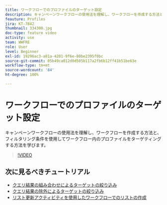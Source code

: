 ```yaml
---
title: ワークフローでのプロファイルのターゲット設定
description: キャンペーンワークフローの使用法を理解し、ワークフローを作成する方法と、フィルタリング条件を使用してワークフロー内のプロファイルをターゲティングする方法を学びます。
feauture: Profiles
jira: KT-7842
thumbnail: 334300.jpg
doc-type: feature video
activity: use
team: WWFRE
role: User
level: Beginner
exl-id: 19296ac3-a81a-4201-9f6e-80be2395f0bc
source-git-commit: 05b49ca012d0d505b117a2fb6b12ff41b51be63e
workflow-type: tm+mt
source-wordcount: '84'
ht-degree: 100%

---
```


# ワークフローでのプロファイルのターゲット設定

キャンペーンワークフローの使用法を理解し、ワークフローを作成する方法と、フィルタリング条件を使用してワークフロー内のプロファイルをターゲティングする方法を学びます。

>[!VIDEO](https://video.tv.adobe.com/v/334300?quality=12&learn=on)

## 次に見るべきチュートリアル

* [クエリ結果の組み合わせによるターゲットの絞り込み](/help/process-management/refine-targets-by-combining-query-results.md)
* [クエリ結果の除外によるターゲットの絞り込み](/help/process-management/refine-targets-by-excluding-query-results.md)
* [リスト更新アクティビティを使用したワークフローでのリストの作成](/help/process-management/use-the-update-list-activity.md)
